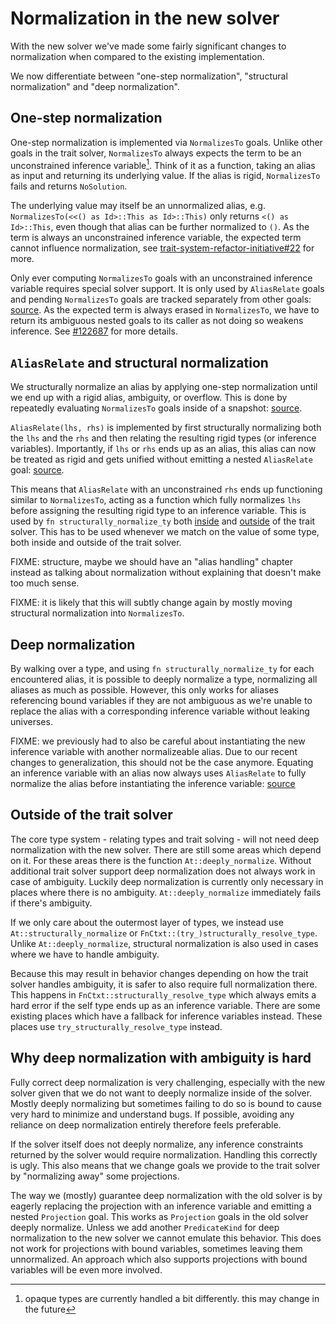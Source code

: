 # Normalization in the new solver

With the new solver we've made some fairly significant changes to normalization when compared
to the existing implementation.

We now differentiate between "one-step normalization", "structural normalization" and
"deep normalization".

## One-step normalization

One-step normalization is implemented via `NormalizesTo` goals. Unlike other goals
in the trait solver, `NormalizesTo` always expects the term to be an unconstrained
inference variable[^opaques]. Think of it as a function, taking an alias as input
and returning its underlying value. If the alias is rigid, `NormalizesTo` fails and
returns `NoSolution`.

The underlying value may itself be an unnormalized alias, e.g.
`NormalizesTo(<<() as Id>::This as Id>::This)` only returns `<() as Id>::This`,
even though that alias can be further normalized to `()`. As the term is
always an unconstrained inference variable, the expected term cannot influence
normalization, see [trait-system-refactor-initiative#22] for more.

Only ever computing `NormalizesTo` goals with an unconstrained inference variable
requires special solver support. It is only used by `AliasRelate` goals and pending
`NormalizesTo` goals are tracked separately from other goals: [source][try-eval-norm].
As the expected term is always erased in `NormalizesTo`, we have to return its
ambiguous nested goals to its caller as not doing so weakens inference. See
[#122687] for more details.  

[trait-system-refactor-initiative#22]: https://github.com/rust-lang/trait-system-refactor-initiative/issues/22
[try-eval-norm]: https://github.com/rust-lang/rust/blob/2627e9f3012a97d3136b3e11bf6bd0853c38a534/compiler/rustc_trait_selection/src/solve/eval_ctxt/mod.rs#L523-L537
[#122687]: https://github.com/rust-lang/rust/pull/122687

## `AliasRelate` and structural normalization

We structurally normalize an alias by applying one-step normalization until
we end up with a rigid alias, ambiguity, or overflow. This is done by repeatedly
evaluating `NormalizesTo` goals inside of a snapshot: [source][structural_norm].

`AliasRelate(lhs, rhs)` is implemented by first structurally normalizing both the
`lhs` and the `rhs` and then relating the resulting rigid types (or inference
variables). Importantly, if `lhs` or `rhs` ends up as an alias, this alias can
now be treated as rigid and gets unified without emitting a nested `AliasRelate`
goal: [source][structural-relate].

This means that `AliasRelate` with an unconstrained `rhs` ends up functioning
similar to `NormalizesTo`, acting as a function which fully normalizes `lhs`
before assigning the resulting rigid type to an inference variable. This is used by
`fn structurally_normalize_ty` both [inside] and [outside] of the trait solver.
This has to be used whenever we match on the value of some type, both inside
and outside of the trait solver.

FIXME: structure, maybe we should have an "alias handling" chapter instead as
talking about normalization without explaining that doesn't make too much
sense.

FIXME: it is likely that this will subtly change again by mostly moving structural
normalization into `NormalizesTo`.

[structural_norm]: https://github.com/rust-lang/rust/blob/2627e9f3012a97d3136b3e11bf6bd0853c38a534/compiler/rustc_trait_selection/src/solve/alias_relate.rs#L140-L175
[structural-relate]: https://github.com/rust-lang/rust/blob/a0569fa8f91b5271e92d2f73fd252de7d3d05b9c/compiler/rustc_trait_selection/src/solve/alias_relate.rs#L88-L107
[inside]: https://github.com/rust-lang/rust/blob/a0569fa8f91b5271e92d2f73fd252de7d3d05b9c/compiler/rustc_trait_selection/src/solve/mod.rs#L278-L299
[outside]: https://github.com/rust-lang/rust/blob/a0569fa8f91b5271e92d2f73fd252de7d3d05b9c/compiler/rustc_trait_selection/src/traits/structural_normalize.rs#L17-L48

## Deep normalization

By walking over a type, and using `fn structurally_normalize_ty` for each encountered
alias, it is possible to deeply normalize a type, normalizing all aliases as much as
possible. However, this only works for aliases referencing bound variables if they are
not ambiguous as we're unable to replace the alias with a corresponding inference
variable without leaking universes.

FIXME: we previously had to also be careful about instantiating the new inference
variable with another normalizeable alias. Due to our recent changes to generalization,
this should not be the case anymore. Equating an inference variable with an alias
now always uses `AliasRelate` to fully normalize the alias before instantiating the
inference variable: [source][generalize-no-alias]

[generalize-no-alias]: https://github.com/rust-lang/rust/blob/a0569fa8f91b5271e92d2f73fd252de7d3d05b9c/compiler/rustc_infer/src/infer/relate/generalize.rs#L353-L358

## Outside of the trait solver

The core type system - relating types and trait solving - will not need deep
normalization with the new solver. There are still some areas which depend on it.
For these areas there is the function `At::deeply_normalize`. Without additional
trait solver support deep normalization does not always work in case of ambiguity.
Luckily deep normalization is currently only necessary in places where there is no ambiguity.
`At::deeply_normalize` immediately fails if there's ambiguity.

If we only care about the outermost layer of types, we instead use
`At::structurally_normalize` or `FnCtxt::(try_)structurally_resolve_type`.
Unlike `At::deeply_normalize`, structural normalization is also used in cases where we
have to handle ambiguity.

Because this may result in behavior changes depending on how the trait solver handles
ambiguity, it is safer to also require full normalization there. This happens in
`FnCtxt::structurally_resolve_type` which always emits a hard error if the self type ends
up as an inference variable. There are some existing places which have a fallback for
inference variables instead. These places use `try_structurally_resolve_type` instead.

## Why deep normalization with ambiguity is hard

Fully correct deep normalization is very challenging, especially with the new solver 
given that we do not want to deeply normalize inside of the solver. Mostly deeply normalizing
but sometimes failing to do so is bound to cause very hard to minimize and understand bugs.
If possible, avoiding any reliance on deep normalization entirely therefore feels preferable.

If the solver itself does not deeply normalize, any inference constraints returned by the
solver would require normalization. Handling this correctly is ugly. This also means that
we change goals we provide to the trait solver by "normalizing away" some projections.

The way we (mostly) guarantee deep normalization with the old solver is by eagerly replacing
the projection with an inference variable and emitting a nested `Projection` goal. This works
as `Projection` goals in the old solver deeply normalize. Unless we add another `PredicateKind`
for deep normalization to the new solver we cannot emulate this behavior. This does not work
for projections with bound variables, sometimes leaving them unnormalized. An approach which
also supports projections with bound variables will be even more involved. 

[^opaques]: opaque types are currently handled a bit differently. this may change in the future